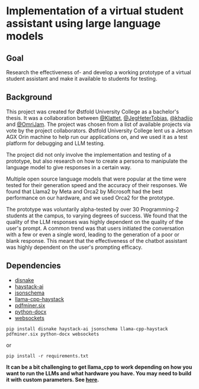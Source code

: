 # Implementation of a virtual student assistant using large language models
## Goal
Research the effectiveness of- and develop a working prototype of a virtual student assistant and make it available to students for testing.

## Background
This project was created for Østfold University College as a bachelor's thesis. It was a collaboration between [@Klattet](https://github.com/Klattet), [@JegHeterTobias](https://github.com/JegHeterTobias), [@khadijo](https://github.com/khadijo) and [@OmriJam](https://github.com/OmriJam). The project was chosen from a list of available projects via vote by the project collaborators. Østfold University College lent us a Jetson AGX Orin machine to help run our applications on, and we used it as a test platform for debugging and LLM testing.

The project did not only involve the implementation and testing of a prototype, but also research on how to create a persona to manipulate the language model to give responses in a certain way.

Multiple open source language models that were popular at the time were tested for their generation speed and the accuracy of their responses. We found that Llama2 by Meta and Orca2 by Microsoft had the best performance on our hardware, and we used Orca2 for the prototype.

The prototype was voluntarily alpha-tested by over 30 Programming-2 students at the campus, to varying degrees of success. We found that the quality of the LLM responses was highly dependent on the quality of the user's prompt. A common trend was that users initiated the conversation with a few or even a single word, leading to the generation of a poor or blank response. This meant that the effectiveness of the chatbot assistant was highly dependent on the user's prompting efficacy.

## Dependencies
- [disnake](https://github.com/DisnakeDev/disnake)
- [haystack-ai](https://github.com/deepset-ai/haystack)
- [jsonschema](https://github.com/python-jsonschema/jsonschema)
- [llama-cpp-haystack](https://github.com/deepset-ai/haystack-core-integrations/tree/main/integrations/llama_cpp)
- [pdfminer.six](https://github.com/pdfminer/pdfminer.six)
- [python-docx](https://github.com/python-openxml/python-docx)
- [websockets](https://github.com/python-websockets/websockets)

```
pip install disnake haystack-ai jsonschema llama-cpp-haystack pdfminer.six python-docx websockets
```
or
```
pip install -r requirements.txt
```

**It can be a bit challenging to get llama_cpp to work depending on how you want to run the LLMs and what hardware you have. You may need to build it with custom parameters.
See [here](https://github.com/abetlen/llama-cpp-python#supported-backends).**
